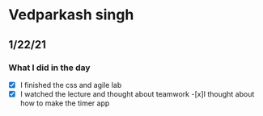 # Vedparkash singh
## 1/22/21
### What I did in the day
-[x] I finished the css and agile lab
-[x] I watched the lecture and thought about teamwork
-[x]I thought about how to make the timer app
